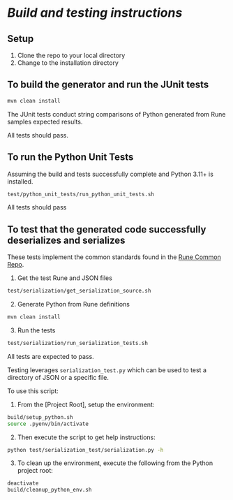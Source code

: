 # _Build and testing instructions_

## Setup

1. Clone the repo to your local directory
2. Change to the installation directory

## To build the generator and run the JUnit tests

```sh
mvn clean install
```

The JUnit tests conduct string comparisons of Python generated from Rune samples expected results.

All tests should pass.

## To run the Python Unit Tests
Assuming the build and tests successfully complete and Python 3.11+ is installed.

```sh
test/python_unit_tests/run_python_unit_tests.sh
```
All tests should pass

## To test that the generated code successfully deserializes and serializes 

These tests implement the common standards found in the [Rune Common Repo](https://github.com/finos/rune-common.git).  

1. Get the test Rune and JSON files

```sh
test/serialization/get_serialization_source.sh
```
2. Generate Python from Rune definitions
```sh
mvn clean install
```
3. Run the tests
```sh
test/serialization/run_serialization_tests.sh
```

All tests are expected to pass.

Testing leverages `serialization_test.py` which can be used to test a directory of JSON or a specific file.

To use this script:
1. From the [Project Root], setup the environment:
```sh
build/setup_python.sh
source .pyenv/bin/activate
```
2. Then execute the script to get help instructions:
```sh
python test/serialization_test/serialization.py -h
```
3. To clean up the environment, execute the following from the Python project root:
```sh
deactivate
build/cleanup_python_env.sh
```

